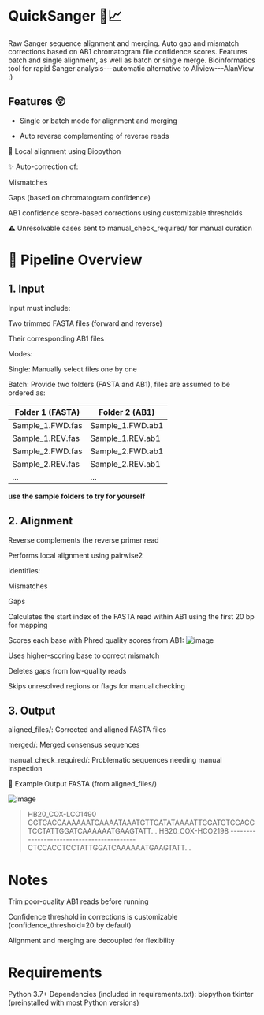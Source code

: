 # QuickSanger 🧬📈
Raw Sanger sequence alignment and merging. Auto gap and mismatch corrections based on AB1 chromatogram file confidence scores. Features batch and single alignment, as well as batch or single merge. Bioinformatics tool for rapid Sanger analysis---automatic alternative to Aliview---AlanView :)

## Features 😲
- Single or batch mode for alignment and merging

- Auto reverse complementing of reverse reads

🧬 Local alignment using Biopython

✨ Auto-correction of:

Mismatches

Gaps (based on chromatogram confidence)

AB1 confidence score-based corrections using customizable thresholds

⚠️ Unresolvable cases sent to manual_check_required/ for manual curation

# 🔁 Pipeline Overview
## 1. Input
Input must include:

Two trimmed FASTA files (forward and reverse)

Their corresponding AB1 files

Modes:

Single: Manually select files one by one

Batch: Provide two folders (FASTA and AB1), files are assumed to be ordered as:


Folder 1 (FASTA)         | Folder 2 (AB1)
-------------------------|--------------------------
Sample_1.FWD.fas         | Sample_1.FWD.ab1
Sample_1.REV.fas         | Sample_1.REV.ab1
Sample_2.FWD.fas         | Sample_2.FWD.ab1
Sample_2.REV.fas         | Sample_2.REV.ab1
...                      | ...

**use the sample folders to try for yourself**

## 2. Alignment
Reverse complements the reverse primer read

Performs local alignment using pairwise2

Identifies:

Mismatches

Gaps

Calculates the start index of the FASTA read within AB1 using the first 20 bp for mapping

Scores each base with Phred quality scores from AB1:
![image](https://github.com/user-attachments/assets/1a45423d-c6d2-40d6-80c8-a099ab80ce38)


Uses higher-scoring base to correct mismatch

Deletes gaps from low-quality reads

Skips unresolved regions or flags for manual checking

## 3. Output

aligned_files/: Corrected and aligned FASTA files

merged/: Merged consensus sequences

manual_check_required/: Problematic sequences needing manual inspection

🧬 Example Output FASTA (from aligned_files/)

![image](https://github.com/user-attachments/assets/6579ab3f-e5f8-482a-bc05-de4d1555fd23)


> HB20_COX-LCO1490
GGTGACCAAAAAATCAAAATAAATGTTGATATAAAATTGGATCTCCACCTCCTATTGGATCAAAAAATGAAGTATT...
> HB20_COX-HCO2198
------------------------------------------CTCCACCTCCTATTGGATCAAAAAATGAAGTATT...

# Notes
Trim poor-quality AB1 reads before running

Confidence threshold in corrections is customizable (confidence_threshold=20 by default)

Alignment and merging are decoupled for flexibility

# Requirements
Python 3.7+
Dependencies (included in requirements.txt):
biopython
tkinter (preinstalled with most Python versions)


